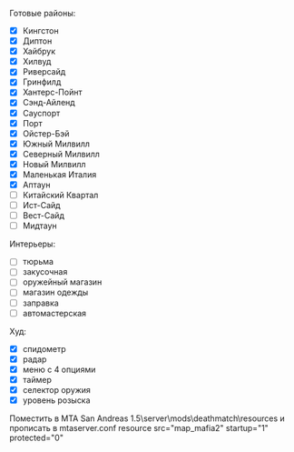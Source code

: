 Готовые районы:
- [x] Кингстон
- [x] Диптон
- [x] Хайбрук
- [x] Хилвуд
- [x] Риверсайд
- [x] Гринфилд
- [x] Хантерс-Пойнт
- [x] Сэнд-Айленд
- [x] Сауспорт
- [x] Порт
- [x] Ойстер-Бэй
- [x] Южный Милвилл
- [x] Северный Милвилл
- [x] Новый Милвилл
- [X] Маленькая Италия
- [X] Аптаун
- [ ] Китайский Квартал
- [ ] Ист-Сайд
- [ ] Вест-Сайд
- [ ] Мидтаун

Интерьеры:
- [ ] тюрьма
- [ ] закусочная
- [ ] оружейный магазин
- [ ] магазин одежды
- [ ] заправка
- [ ] автомастерская

Худ:
- [x] спидометр
- [x] радар
- [x] меню с 4 опциями
- [x] таймер
- [X] селектор оружия
- [X] уровень розыска

Поместить в MTA San Andreas 1.5\server\mods\deathmatch\resources и прописать в mtaserver.conf resource src="map_mafia2" startup="1" protected="0" 
